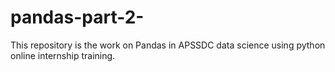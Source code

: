 # pandas-part-2-
This repository is the work on Pandas in APSSDC data science using python online internship training.
